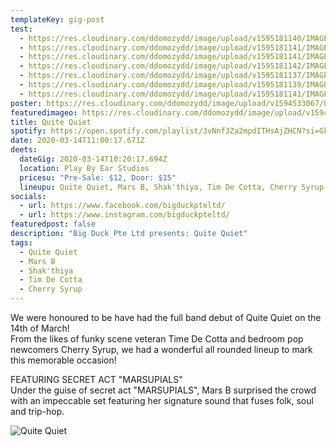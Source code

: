 ```yaml
---
templateKey: gig-post
test:
  - https://res.cloudinary.com/ddomozydd/image/upload/v1595181140/IMAGES%20FOR%20gigs/QQ/QQ6_nlbvjl.jpg
  - https://res.cloudinary.com/ddomozydd/image/upload/v1595181141/IMAGES%20FOR%20gigs/QQ/QQ7_vm3qhp.jpg
  - https://res.cloudinary.com/ddomozydd/image/upload/v1595181141/IMAGES%20FOR%20gigs/QQ/QQ5_epi023.jpg
  - https://res.cloudinary.com/ddomozydd/image/upload/v1595181142/IMAGES%20FOR%20gigs/QQ/QQ4_qhsz5x.jpg
  - https://res.cloudinary.com/ddomozydd/image/upload/v1595181137/IMAGES%20FOR%20gigs/QQ/QQ1_at4wot.jpg
  - https://res.cloudinary.com/ddomozydd/image/upload/v1595181139/IMAGES%20FOR%20gigs/QQ/QQ2_gnqade.jpg
  - https://res.cloudinary.com/ddomozydd/image/upload/v1595181141/IMAGES%20FOR%20gigs/QQ/QQ3_oidxrv.jpg
poster: https://res.cloudinary.com/ddomozydd/image/upload/v1594533067/QQBorder_xdalsj.png
featuredimageo: https://res.cloudinary.com/ddomozydd/image/upload/v1594533067/QQBorder_xdalsj.png
title: Quite Quiet
spotify: https://open.spotify.com/playlist/3vNnf3Za2mpdITHsAjZHCN?si=Gk95tnL5Qy2eDKlEKDnIaw
date: 2020-03-14T11:00:17.671Z
deets:
  dateGig: 2020-03-14T10:20:17.694Z
  location: Play By Ear Studios
  pricesu: "Pre-Sale: $12, Door: $15"
  lineupu: Quite Quiet, Mars B, Shak'thiya, Tim De Cotta, Cherry Syrup
socials:
  - url: https://www.facebook.com/bigduckpteltd/
  - url: https://www.instagram.com/bigduckpteltd/
featuredpost: false
description: "Big Duck Pte Ltd presents: Quite Quiet"
tags:
  - Quite Quiet
  - Mars B
  - Shak'thiya
  - Tim De Cotta
  - Cherry Syrup
---
```

We were honoured to be have had the full band debut of Quite Quiet on the 14th of March! \
From the likes of funky scene veteran Time De Cotta and bedroom pop newcomers Cherry Syrup, we had a wonderful all rounded lineup to mark this memorable occasion!

FEATURING SECRET ACT "MARSUPIALS"\
Under the guise of secret act "MARSUPIALS", Mars B surprised the crowd with an impeccable set featuring her signature sound that fuses folk, soul and trip-hop.

![](https://res.cloudinary.com/ddomozydd/image/upload/v1594533067/QQBorder_xdalsj.png "Quite Quiet")